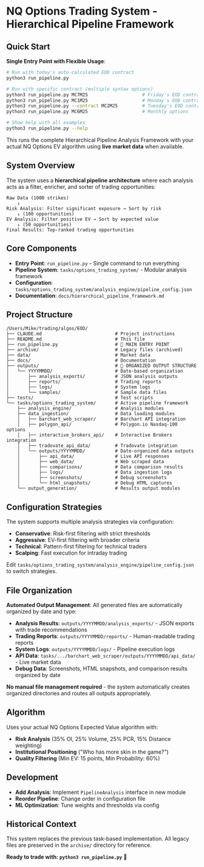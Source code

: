 # NQ Options Trading System - Hierarchical Pipeline Framework

## Quick Start

**Single Entry Point with Flexible Usage**:

```bash
# Run with today's auto-calculated EOD contract  
python3 run_pipeline.py

# Run with specific contract (multiple syntax options)
python3 run_pipeline.py MC7M25                    # Friday's EOD contract
python3 run_pipeline.py MC1M25                    # Monday's EOD contract  
python3 run_pipeline.py --contract MC2M25         # Tuesday's EOD contract
python3 run_pipeline.py MC6M25                    # Monthly options

# Show help with all examples
python3 run_pipeline.py --help
```

This runs the complete Hierarchical Pipeline Analysis Framework with your actual NQ Options EV algorithm using **live market data** when available.

## System Overview

The system uses a **hierarchical pipeline architecture** where each analysis acts as a filter, enricher, and sorter of trading opportunities:

```
Raw Data (1000 strikes) 
    ↓
Risk Analysis: Filter significant exposure → Sort by risk
    ↓ (100 opportunities)
EV Analysis: Filter positive EV → Sort by expected value  
    ↓ (50 opportunities)
Final Results: Top-ranked trading opportunities
```

## Core Components

- **Entry Point**: `run_pipeline.py` - Single command to run everything
- **Pipeline System**: `tasks/options_trading_system/` - Modular analysis framework
- **Configuration**: `tasks/options_trading_system/analysis_engine/pipeline_config.json`
- **Documentation**: `docs/hierarchical_pipeline_framework.md`

## Project Structure

```
/Users/Mike/trading/algos/EOD/
├── CLAUDE.md                           # Project instructions
├── README.md                           # This file
├── run_pipeline.py                     # 🚀 MAIN ENTRY POINT
├── archive/                            # Legacy files (archived)
├── data/                               # Market data
├── docs/                               # Documentation
├── outputs/                            # 📁 ORGANIZED OUTPUT STRUCTURE
│   └── YYYYMMDD/                       # Date-based organization
│       ├── analysis_exports/           # JSON analysis outputs
│       ├── reports/                    # Trading reports
│       ├── logs/                       # System logs
│       └── samples/                    # Sample data files
├── tests/                              # Test scripts
└── tasks/options_trading_system/       # Active pipeline framework
    ├── analysis_engine/                # Analysis modules
    ├── data_ingestion/                 # Data loading modules
    │   ├── barchart_web_scraper/       # Barchart API integration
    │   ├── polygon_api/                # Polygon.io Nasdaq-100 options
    │   ├── interactive_brokers_api/    # Interactive Brokers integration
    │   ├── tradovate_api_data/         # Tradovate integration
    │   └── outputs/YYYYMMDD/           # Date-organized data outputs
    │       ├── api_data/               # Live API responses
    │       ├── web_data/               # Web scraped data
    │       ├── comparisons/            # Data comparison results
    │       ├── logs/                   # Data ingestion logs
    │       ├── screenshots/            # Debug screenshots
    │       └── html_snapshots/         # Debug HTML captures
    └── output_generation/              # Results output modules
```

## Configuration Strategies

The system supports multiple analysis strategies via configuration:

- **Conservative**: Risk-first filtering with strict thresholds
- **Aggressive**: EV-first filtering with broader criteria  
- **Technical**: Pattern-first filtering for technical traders
- **Scalping**: Fast execution for intraday trading

Edit `tasks/options_trading_system/analysis_engine/pipeline_config.json` to switch strategies.

## File Organization

**Automated Output Management**: All generated files are automatically organized by date and type:

- **Analysis Results**: `outputs/YYYYMMDD/analysis_exports/` - JSON exports with trade recommendations  
- **Trading Reports**: `outputs/YYYYMMDD/reports/` - Human-readable trading reports
- **System Logs**: `outputs/YYYYMMDD/logs/` - Pipeline execution logs
- **API Data**: `tasks/.../barchart_web_scraper/outputs/YYYYMMDD/api_data/` - Live market data
- **Debug Data**: Screenshots, HTML snapshots, and comparison results organized by date

**No manual file management required** - the system automatically creates organized directories and routes all outputs appropriately.

## Algorithm

Uses your actual NQ Options Expected Value algorithm with:
- **Risk Analysis** (35% OI, 25% Volume, 25% PCR, 15% Distance weighting)
- **Institutional Positioning** ("Who has more skin in the game?")
- **Quality Filtering** (Min EV: 15 points, Min Probability: 60%)

## Development

- **Add Analysis**: Implement `PipelineAnalysis` interface in new module
- **Reorder Pipeline**: Change order in configuration file
- **ML Optimization**: Tune weights and thresholds via config

## Historical Context

This system replaces the previous task-based implementation. All legacy files are preserved in the `archive/` directory for reference.

**Ready to trade with: `python3 run_pipeline.py`** 🚀